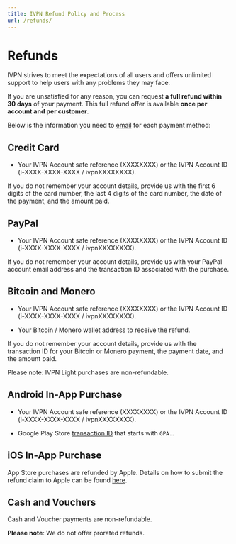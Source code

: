 ```yaml
---
title: IVPN Refund Policy and Process
url: /refunds/
---
```

# Refunds

IVPN strives to meet the expectations of all users and offers unlimited support to help users with any problems they may face. 

If you are unsatisfied for any reason, you can request **a full refund within 30 days** of your payment. This full refund offer is available **once per account and per customer**. 

Below is the information you need to <a href="mailto:support@ivpn.net">email</a> for each payment method:

<h2>Credit Card</h2>

- Your IVPN Account safe reference (XXXXXXXX) or the IVPN Account ID (i-XXXX-XXXX-XXXX / ivpnXXXXXXXX).

If you do not remember your account details, provide us with the first 6 digits of the card number, the last 4 digits of the card number, the date of the payment, and the amount paid.

<h2>PayPal</h2>

- Your IVPN Account safe reference (XXXXXXXX) or the IVPN Account ID (i-XXXX-XXXX-XXXX / ivpnXXXXXXXX).

If you do not remember your account details, provide us with your PayPal account email address and the transaction ID associated with the purchase.

<h2>Bitcoin and Monero</h2>

- Your IVPN Account safe reference (XXXXXXXX) or the IVPN Account ID (i-XXXX-XXXX-XXXX / ivpnXXXXXXXX).

- Your Bitcoin / Monero wallet address to receive the refund.

If you do not remember your account details, provide us with the transaction ID for your Bitcoin or Monero payment, the payment date, and the amount paid.

Please note: IVPN Light purchases are non-refundable. 

<h2>Android In-App Purchase</h2>

- Your IVPN Account safe reference (XXXXXXXX) or the IVPN Account ID (i-XXXX-XXXX-XXXX / ivpnXXXXXXXX).

- Google Play Store <a href="https://support.google.com/googleplay/answer/2850369?hl=en" target='_blank'>transaction ID</a> that starts with `GPA.`. 

<h2>iOS In-App Purchase</h2>

App Store purchases are refunded by Apple. Details on how to submit the refund claim to Apple can be found <a href="https://support.apple.com/en-gb/HT204084" target="_blank">here</a>.

<h2>Cash and Vouchers</h2>

Cash and Voucher payments are non-refundable.

**Please note**: We do not offer prorated refunds.
